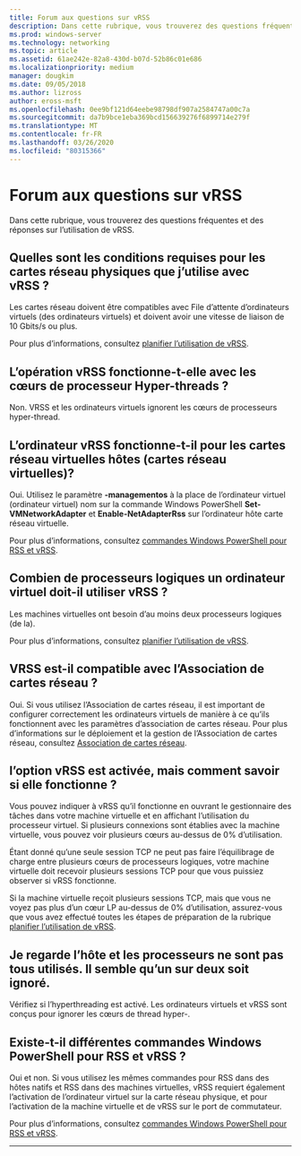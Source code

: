 ```yaml
---
title: Forum aux questions sur vRSS
description: Dans cette rubrique, vous trouverez des questions fréquentes et des réponses sur l’utilisation de vRSS.
ms.prod: windows-server
ms.technology: networking
ms.topic: article
ms.assetid: 61ae242e-82a8-430d-b07d-52b86c01e686
ms.localizationpriority: medium
manager: dougkim
ms.date: 09/05/2018
ms.author: lizross
author: eross-msft
ms.openlocfilehash: 0ee9bf121d64eebe98798df907a2584747a00c7a
ms.sourcegitcommit: da7b9bce1eba369bcd156639276f6899714e279f
ms.translationtype: MT
ms.contentlocale: fr-FR
ms.lasthandoff: 03/26/2020
ms.locfileid: "80315366"
---
```

# <a name="vrss-frequently-asked-questions"></a>Forum aux questions sur vRSS

Dans cette rubrique, vous trouverez des questions fréquentes et des réponses sur l’utilisation de vRSS.

## <a name="what-are-the-requirements-for-the-physical-network-adapters-that-i-use-with-vrss"></a>Quelles sont les conditions requises pour les cartes réseau physiques que j’utilise avec vRSS ?

Les cartes réseau doivent être compatibles avec File d’attente d’ordinateurs virtuels \(des ordinateurs virtuels\) et doivent avoir une vitesse de liaison de 10 Gbits/s ou plus.

Pour plus d’informations, consultez [planifier l’utilisation de vRSS](vrss-plan.md).

## <a name="does-vrss-work-with-hyper-threaded-processor-cores"></a>L’opération vRSS fonctionne-t-elle avec les cœurs de processeur Hyper\-threads ?

Non. VRSS et les ordinateurs virtuels ignorent les cœurs de processeurs hyper\-thread.

## <a name="does-vrss-work-for-host-virtual-nics-vnics"></a>L’ordinateur vRSS fonctionne-t-il pour les cartes réseau virtuelles hôtes \(cartes réseau virtuelles\)?

Oui. Utilisez le paramètre **-managementos** à la place de l’ordinateur virtuel \(ordinateur virtuel\) nom sur la commande Windows PowerShell **Set-VMNetworkAdapter** et **Enable-NetAdapterRss** sur l’ordinateur hôte carte réseau virtuelle.

Pour plus d’informations, consultez [commandes Windows PowerShell pour RSS et vRSS](vrss-wps.md).

## <a name="how-many-logical-processors-does-a-vm-need-to-use-vrss"></a>Combien de processeurs logiques un ordinateur virtuel doit-il utiliser vRSS ?

Les machines virtuelles ont besoin d’au moins deux processeurs logiques \(de la\).

Pour plus d’informations, consultez [planifier l’utilisation de vRSS](vrss-plan.md).

## <a name="is-vrss-compatible-with-nic-teaming"></a>VRSS est-il compatible avec l’Association de cartes réseau ?

Oui. Si vous utilisez l’Association de cartes réseau, il est important de configurer correctement les ordinateurs virtuels de manière à ce qu’ils fonctionnent avec les paramètres d’association de cartes réseau. Pour plus d’informations sur le déploiement et la gestion de l’Association de cartes réseau, consultez [Association de cartes réseau](https://docs.microsoft.com/windows-server/networking/technologies/nic-teaming/nic-teaming).

## <a name="vrss-is-enabled-but-how-do-i-know-if-it-is-working"></a>l’option vRSS est activée, mais comment savoir si elle fonctionne ? 

Vous pouvez indiquer à vRSS qu’il fonctionne en ouvrant le gestionnaire des tâches dans votre machine virtuelle et en affichant l’utilisation du processeur virtuel. Si plusieurs connexions sont établies avec la machine virtuelle, vous pouvez voir plusieurs cœurs au-dessus de 0% d’utilisation.

Étant donné qu’une seule session TCP ne peut pas faire l’équilibrage de charge entre plusieurs cœurs de processeurs logiques, votre machine virtuelle doit recevoir plusieurs sessions TCP pour que vous puissiez observer si vRSS fonctionne.

Si la machine virtuelle reçoit plusieurs sessions TCP, mais que vous ne voyez pas plus d’un cœur LP au-dessus de 0% d’utilisation, assurez-vous que vous avez effectué toutes les étapes de préparation de la rubrique [planifier l’utilisation de vRSS](vrss-plan.md).

## <a name="im-looking-at-the-host-and-not-all-of-the-processors-are-being-used-it-looks-like-every-other-one-is-being-skipped"></a>Je regarde l’hôte et les processeurs ne sont pas tous utilisés. Il semble qu’un sur deux soit ignoré.
  
Vérifiez si l’hyperthreading est activé. Les ordinateurs virtuels et vRSS sont conçus pour ignorer les cœurs de thread hyper\-.

## <a name="are-there-different-windows-powershell-commands-for-rss-and-vrss"></a>Existe-t-il différentes commandes Windows PowerShell pour RSS et vRSS ?

Oui et non. Si vous utilisez les mêmes commandes pour RSS dans des hôtes natifs et RSS dans des machines virtuelles, vRSS requiert également l’activation de l’ordinateur virtuel sur la carte réseau physique, et pour l’activation de la machine virtuelle et de vRSS sur le port de commutateur.

Pour plus d’informations, consultez [commandes Windows PowerShell pour RSS et vRSS](vrss-wps.md).

---

